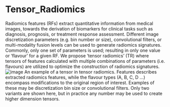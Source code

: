 # Tensor_Radiomics
Radiomics features (RFs) extract quantitative information from medical images, towards the derivation of biomarkers for clinical tasks such as diagnosis, prognosis, or treatment response assessment. Different image discretization parameters (e.g. bin number or size), convolutional filters, or multi-modality fusion levels can be used to generate radiomics signatures. Commonly, only one set of parameters is used; resulting in only one value or ‘flavour’ for a given RF. We propose ‘tensor radiomics’ (TR) where tensors of features calculated with multiple combinations of parameters (i.e. flavours) are utilized to optimize the construction of radiomics signatures.
![image](https://user-images.githubusercontent.com/84542058/156078898-e51f89f7-1530-4363-a8c3-4ab65e2b2141.png)
An example of a tensor in tensor radiomics. Features describes extracted radiomics features, while the flavour types (A, B, C, D ...) encompass modifications to the original region of interest. Examples of these may be discretization bin size or convolutional filters. Only two variants are shown here, but in practice any number may be used to create higher dimension tensors.
